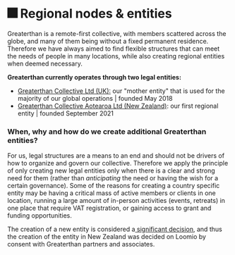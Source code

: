 # 🎆 Regional nodes & entities

Greaterthan is a remote-first collective, with members scattered across the globe, and many of them being without a fixed permanent residence. Therefore we have always aimed to find flexible structures that can meet the needs of people in many locations, while also creating regional entities when deemed necessary. &#x20;

**Greaterthan currently operates through two legal entities:**&#x20;

* [Greaterthan Collective Ltd (UK):](https://find-and-update.company-information.service.gov.uk/company/11387616) our "mother entity" that is used for the majority of our global operations | founded May 2018
* [Greaterthan Collective Aotearoa Ltd (New Zealand)](https://newzealand-company.com/co/greaterthan-collective-aotearoa-limited): our first regional entity | founded September 2021

### When, why and how do we create additional Greaterthan entities?&#x20;

For us, legal structures are a means to an end and should not be drivers of how to organize and govern our collective. Therefore we apply the principle of only creating new legal entities only when there is a clear and strong need for them (rather than _anticipating_ the need or having the wish for a certain governance). Some of the reasons for creating a country specific entity may be having a critical mass of active members or clients in one location, running a large amount of in-person activities (events, retreats) in one place that require VAT registration, or gaining access to grant and funding opportunities. &#x20;

The creation of a new entity is considered a[ significant decision](../../agreements/decision-making-agreement.md#decision-protocols-advice-process-and-consent), and thus the creation of the entity in New Zealand was decided on Loomio by consent with Greaterthan partners and associates.&#x20;
